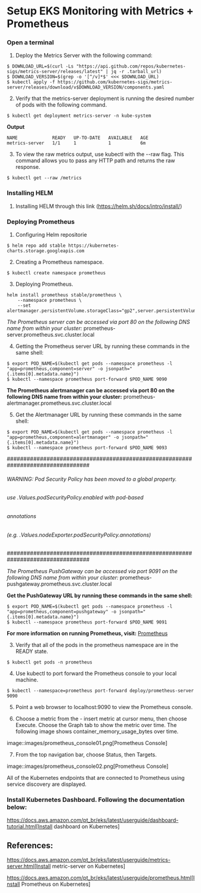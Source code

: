 # Setup EKS Monitoring with Metrics + Prometheus

### Open a terminal

1. Deploy the Metrics Server with the following command:

```
$ DOWNLOAD_URL=$(curl -Ls "https://api.github.com/repos/kubernetes-sigs/metrics-server/releases/latest" | jq -r .tarball_url) 
$ DOWNLOAD_VERSION=$(grep -o '[^/v]*$' <<< $DOWNLOAD_URL)
$ kubectl apply -f https://github.com/kubernetes-sigs/metrics-server/releases/download/v$DOWNLOAD_VERSION/components.yaml
```

2. Verify that the metrics-server deployment is running the desired number of pods with the following command.
```
$ kubectl get deployment metrics-server -n kube-system
``` 
**Output**
```
NAME             READY   UP-TO-DATE   AVAILABLE   AGE
metrics-server   1/1     1            1           6m
```

3. To view the raw metrics output, use kubectl with the --raw flag. This command allows you to pass any HTTP path and returns the raw response.
```
$ kubectl get --raw /metrics
```
### Installing HELM
1. Installing HELM through this link (https://helm.sh/docs/intro/install/)

### Deploying Prometheus

1. Configuring Helm repositorie
```
$ helm repo add stable https://kubernetes-charts.storage.googleapis.com
```
2. Creating a Prometheus namespace.
```
$ kubectl create namespace prometheus
```
3. Deploying Prometheus.
```
helm install prometheus stable/prometheus \
    --namespace prometheus \
    --set alertmanager.persistentVolume.storageClass="gp2",server.persistentVolume.storageClass="gp2"
```

*The Prometheus server can be accessed via port 80 on the following DNS name from within your cluster:*
prometheus-server.prometheus.svc.cluster.local


4. Getting the Prometheus server URL by running these commands in the same shell:
```
$ export POD_NAME=$(kubectl get pods --namespace prometheus -l "app=prometheus,component=server" -o jsonpath="{.items[0].metadata.name}")
$ kubectl --namespace prometheus port-forward $POD_NAME 9090
```

**The Prometheus alertmanager can be accessed via port 80 on the following DNS name from within your cluster:**
prometheus-alertmanager.prometheus.svc.cluster.local

5. Get the Alertmanager URL by running these commands in the same shell:
```
$ export POD_NAME=$(kubectl get pods --namespace prometheus -l "app=prometheus,component=alertmanager" -o jsonpath="{.items[0].metadata.name}")
$ kubectl --namespace prometheus port-forward $POD_NAME 9093
```

#################################################################################
######   WARNING: Pod Security Policy has been moved to a global property.  #####
######            use .Values.podSecurityPolicy.enabled with pod-based      #####
######            annotations                                               #####
######            (e.g. .Values.nodeExporter.podSecurityPolicy.annotations) #####
#################################################################################


*The Prometheus PushGateway can be accessed via port 9091 on the following DNS name from within your cluster:*
prometheus-pushgateway.prometheus.svc.cluster.local

**Get the PushGateway URL by running these commands in the same shell:**
```
$ export POD_NAME=$(kubectl get pods --namespace prometheus -l "app=prometheus,component=pushgateway" -o jsonpath="{.items[0].metadata.name}")
$ kubectl --namespace prometheus port-forward $POD_NAME 9091
```
**For more information on running Prometheus, visit:**
[Prometheus](https://prometheus.io/)

3. Verify that all of the pods in the prometheus namespace are in the READY state.
```
$ kubectl get pods -n prometheus
```
4. Use kubectl to port forward the Prometheus console to your local machine.
```
$ kubectl --namespace=prometheus port-forward deploy/prometheus-server 9090
```
5. Point a web browser to localhost:9090 to view the Prometheus console.

6. Choose a metric from the - insert metric at cursor menu, then choose Execute. Choose the Graph tab to show the metric over time. The following image shows container_memory_usage_bytes over time.

image::images/prometheus_console01.png[Prometheus Console]

7. From the top navigation bar, choose Status, then Targets.

image::images/prometheus_console02.png[Prometheus Console]

All of the Kubernetes endpoints that are connected to Prometheus using service discovery are displayed.

### Install Kubernetes Dashboard. Following the documentation below:

https://docs.aws.amazon.com/pt_br/eks/latest/userguide/dashboard-tutorial.html[Install dashboard on Kubernetes] 

## References:

https://docs.aws.amazon.com/pt_br/eks/latest/userguide/metrics-server.html[Install metric-server on Kubernetes]

https://docs.aws.amazon.com/pt_br/eks/latest/userguide/prometheus.html[Install Prometheus on Kubernetes]
